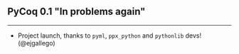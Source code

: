 ## PyCoq 0.1 "In problems again"
--------------------------------

 - Project launch, thanks to `pyml`, `ppx_python` and `pythonlib` devs!
   (@ejgallego)
